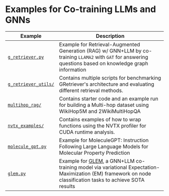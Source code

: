# Examples for Co-training LLMs and GNNs


| Example                                      | Description                                                                                                                                                                              |
| -------------------------------------------- | ---------------------------------------------------------------------------------------------------------------------------------------------------------------------------------------- |
| [`g_retriever.py`](./g_retriever.py)         | Example for Retrieval-Augmented Generation (RAG) w/ GNN+LLM by co-training `LLAMA2` with `GAT` for answering questions based on knowledge graph information                              |
| [`g_retriever_utils/`](./g_retriever_utils/) | Contains multiple scripts for benchmarking GRetriever's architecture and evaluating different retrieval methods.                                                                         |
| [`multihop_rag/`](./multihop_rag/)           | Contains starter code and an example run for building a Multi-hop dataset using WikiHop5M and 2WikiMultiHopQA                                                                            |
| [`nvtx_examples/`](./nvtx_examples/)         | Contains examples of how to wrap functions using the NVTX profiler for CUDA runtime analysis.                                                                                            |
| [`molecule_gpt.py`](./molecule_gpt.py) | Example for MoleculeGPT: Instruction Following Large Language Models for Molecular Property Prediction                                                                                         |
| [`glem.py`](./glem.py)                 | Example for [GLEM](https://arxiv.org/abs/2210.14709), a GNN+LLM co-training model via variational Expectation-Maximization (EM) framework on node classification tasks to achieve SOTA results |